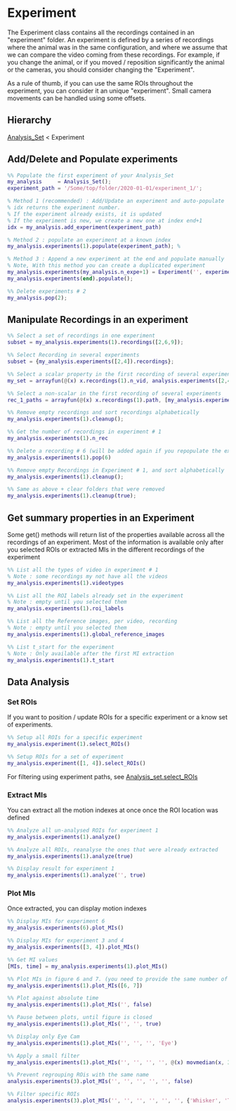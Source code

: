 # Experiment

The Experiment class contains all the recordings contained in an "experiment" folder. An experiment is defined by a series of recordings where the animal was in the same configuration, and where we assume that we can compare the video coming from these recordings. For example, if you change the animal, or if you moved / reposition significantly the animal or the cameras, you should consider changing the "Experiment". 

As a rule of thumb, if you can use the same ROIs throughout the experiment, you can consider it an unique "experiment". Small camera movements can be handled using some offsets.

## Hierarchy

[Analysis_Set](Analysis_Set.md) < Experiment

## Add/Delete and Populate experiments

```matlab
%% Populate the first experiment of your Analysis_Set
my_analysis 	= Analysis_Set();
experiment_path = '/Some/top/folder/2020-01-01/experiment_1/';

% Method 1 (recommended) : Add/Update an experiment and auto-populate
% idx returns the experiment number.
% If the experiment already exists, it is updated
% If the experiment is new, we create a new one at index end+1
idx = my_analysis.add_experiment(experiment_path)

% Method 2 : populate an experiment at a known index
my_analysis.experiments(1).populate(experiment_path); %

% Method 3 : Append a new experiment at the end and populate manually
% Note, With this method you can create a duplicated experiment
my_analysis.experiments(my_analysis.n_expe+1) = Experiment('', experiment_path);
my_analysis.experiments(end).populate();

%% Delete experiments # 2
my_analysis.pop(2);
```



## Manipulate Recordings in an experiment

```matlab
%% Select a set of recordings in one experiment
subset = my_analysis.experiments(1).recordings([2,6,9]);

%% Select Recording in several experiments
subset = {my_analysis.experiments([2,4]).recordings};

%% Select a scalar property in the first recording of several experiments
my_set = arrayfun(@(x) x.recordings(1).n_vid, analysis.experiments([2,4]));

%% Select a non-scalar in the first recording of several experiments
rec_1_paths = arrayfun(@(x) x.recordings(1).path, [my_analysis.experiments([2,4])], 'UniformOutput', false)';

%% Remove empty recordings and sort recordings alphabetically
my_analysis.experiments(1).cleanup();

%% Get the number of recordings in experiment # 1
my_analysis.experiments(1).n_rec

%% Delete a recording # 6 (will be added again if you repopulate the experiment)
my_analysis.experiments(1).pop(6)

%% Remove empty Recordings in Experiment # 1, and sort alphabetically
my_analysis.experiments(1).cleanup();

%% Same as above + clear folders that were removed
my_analysis.experiments(1).cleanup(true);
```



## Get summary properties in an Experiment 

Some get() methods will return list of the properties available across all the recordings of an experiment. Most of the information is available only after you selected ROIs or extracted MIs in the different recordings of the experiment

```matlab
%% List all the types of video in experiment # 1
% Note : some recordings my not have all the videos
my_analysis.experiments(1).videotypes

%% List all the ROI labels already set in the experiment
% Note : empty until you selected them
my_analysis.experiments(1).roi_labels

%% List all the Reference images, per video, recording
% Note : empty until you selected them
my_analysis.experiments(1).global_reference_images

%% List t_start for the experiment
% Note : Only available after the first MI extraction
my_analysis.experiments(1).t_start
```



## Data Analysis

### Set ROIs

If you want to position / update ROIs for a specific experiment or a know set of experiments. 

```matlab
%% Setup all ROIs for a specific experiment
my_analysis.experiment(1).select_ROIs()

%% Setup ROIs for a set of experiment
my_analysis.experiment([1, 4]).select_ROIs()
```

For filtering using experiment paths, see [Analysis_set.select_ROIs](Analysis_Set.md#Set-ROIs)

### Extract MIs

You can extract all the motion indexes at once once the ROI location was defined

```matlab
%% Analyze all un-analysed ROIs for experiment 1
my_analysis.experiments(1).analyze()

%% Analyze all ROIs, reanalyse the ones that were already extracted
my_analysis.experiments(1).analyze(true)

%% Display result for experiment 1
my_analysis.experiments(1).analyze('', true)
```

### Plot MIs

Once extracted, you can display motion indexes

```matlab
%% Display MIs for experiment 6
my_analysis.experiments(6).plot_MIs()

%% Display MIs for experiment 3 and 4
my_analysis.experiments([3, 4]).plot_MIs()

%% Get MI values
[MIs, time] = my_analysis.experiments(1).plot_MIs()

%% Plot MIs in figure 6 and 7. (you need to provide the same number of idx as the mumber of videotypes)
my_analysis.experiments(1).plot_MIs([6, 7])

%% Plot against absolute time
my_analysis.experiments(1).plot_MIs('', false)

%% Pause between plots, until figure is closed
my_analysis.experiments(1).plot_MIs('', '', true)

%% Display only Eye Cam
my_analysis.experiments(1).plot_MIs('', '', '', 'Eye')

%% Apply a small filter
my_analysis.experiments(1).plot_MIs('', '', '', '', @(x) movmedian(x, 3))

%% Prevent regrouping ROis with the same name
analysis.experiments(3).plot_MIs('', '', '', '', '', false)

%% Filter specific ROIs
analysis.experiments(3).plot_MIs('', '', '', '', '', '', {'Whisker', 'Tail'})
```

